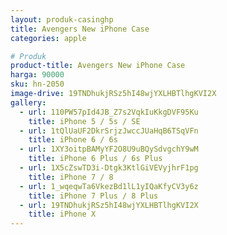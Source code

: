 ```yaml
---
layout: produk-casinghp
title: Avengers New iPhone Case
categories: apple

# Produk
product-title: Avengers New iPhone Case
harga: 90000
sku: hn-2050
image-drive: 19TNDhukjRSz5hI48wjYXLHBTlhgKVI2X
gallery:
  - url: 110PW57pId4JB_Z7s2VqkIuKkgDVF95Ku
    title: iPhone 5 / 5s / SE
  - url: 1tQlUaUF2DkrSrjzJwccJUaHqB6TSqVFn
    title: iPhone 6 / 6s
  - url: 1XY3oitpBAMyYF2O8U9uBQySdvgchY9wM
    title: iPhone 6 Plus / 6s Plus
  - url: 1X5cZswTD3i-Dtgk3KtlGiVEVyjhrF1pg
    title: iPhone 7 / 8
  - url: 1_wqeqwTa6VkezBd1lL1yIQaKfyCV3y6z
    title: iPhone 7 Plus / 8 Plus
  - url: 19TNDhukjRSz5hI48wjYXLHBTlhgKVI2X
    title: iPhone X
---
```

